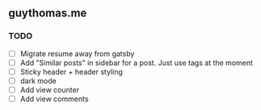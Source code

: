 ## guythomas.me

### TODO

- [ ] Migrate resume away from gatsby
- [ ] Add "Similar posts" in sidebar for a post. Just use tags at the moment
- [ ] Sticky header + header styling
- [ ] dark mode
- [ ] Add view counter
- [ ] Add view comments
